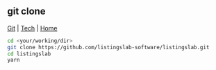 ## git clone

[Git](./) | [Tech](../) | [Home](../..)

```bash
cd <your/working/dir>
git clone https://github.com/listingslab-software/listingslab.git
cd listingslab
yarn
```
